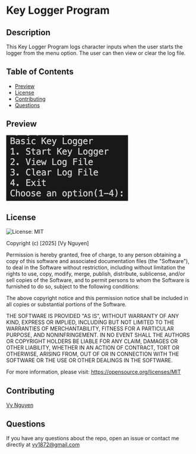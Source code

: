 # Key Logger Program

## Description
This Key Logger Program logs character inputs when the user starts the logger from the menu option. The user can then view or clear the log file.

## Table of Contents
* [Preview](#Preview)
* [License](#License)
* [Contributing](#Contributing)
* [Questions](#Questions)
  
## Preview
![Render](./Preview1.png)

## License
![License: MIT](https://img.shields.io/badge/License-MIT-blue.svg)

Copyright (c) [2025] [Vy Nguyen]

Permission is hereby granted, free of charge, to any person obtaining a copy of this software and associated documentation files (the "Software"), to deal in the Software without restriction, including without limitation the rights to use, copy, modify, merge, publish, distribute, sublicense, and/or sell copies of the Software, and to permit persons to whom the Software is furnished to do so, subject to the following conditions:

The above copyright notice and this permission notice shall be included in all copies or substantial portions of the Software.

THE SOFTWARE IS PROVIDED "AS IS", WITHOUT WARRANTY OF ANY KIND, EXPRESS OR IMPLIED, INCLUDING BUT NOT LIMITED TO THE WARRANTIES OF MERCHANTABILITY, FITNESS FOR A PARTICULAR PURPOSE, AND NONINFRINGEMENT. IN NO EVENT SHALL THE AUTHORS OR COPYRIGHT HOLDERS BE LIABLE FOR ANY CLAIM, DAMAGES OR OTHER LIABILITY, WHETHER IN AN ACTION OF CONTRACT, TORT OR OTHERWISE, ARISING FROM, OUT OF OR IN CONNECTION WITH THE SOFTWARE OR THE USE OR OTHER DEALINGS IN THE SOFTWARE.

For more information, please visit: https://opensource.org/licenses/MIT

## Contributing
[Vy Nguyen](https://github.com/Vy187)

## Questions
If you have any questions about the repo, open an issue or contact me directly at vy1872@gmail.com
